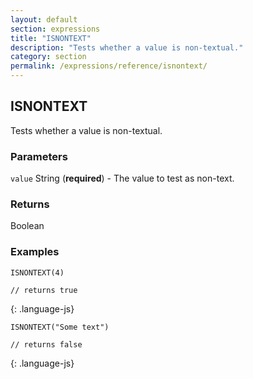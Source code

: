 ```yaml
---
layout: default
section: expressions
title: "ISNONTEXT"
description: "Tests whether a value is non-textual."
category: section
permalink: /expressions/reference/isnontext/
---
```


## ISNONTEXT

Tests whether a value is non-textual.

### Parameters

`value` String (__required__) - The value to test as non-text.

### Returns

Boolean

### Examples

~~~
ISNONTEXT(4)

// returns true
~~~
{: .language-js}


~~~
ISNONTEXT("Some text")

// returns false
~~~
{: .language-js}